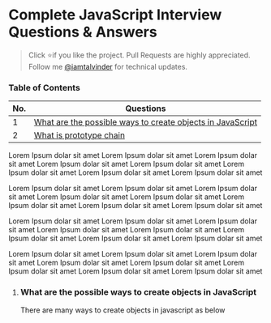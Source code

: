 # Complete JavaScript Interview Questions & Answers

> Click :star:if you like the project. Pull Requests are highly appreciated. Follow me [@iamtalvinder](https://www.linkedin.com/in/iamtalvinder/) for technical updates.

### Table of Contents

| No. | Questions |
|---- | ---------
|1  | [What are the possible ways to create objects in JavaScript](#what-are-the-possible-ways-to-create-objects-in-javascript) |
|2  | [What is prototype chain](#what-is-a-prototype-chain)|

Lorem Ipsum dolar sit amet
Lorem Ipsum dolar sit amet
Lorem Ipsum dolar sit amet
Lorem Ipsum dolar sit amet
Lorem Ipsum dolar sit amet
Lorem Ipsum dolar sit amet
Lorem Ipsum dolar sit amet
Lorem Ipsum dolar sit amet


Lorem Ipsum dolar sit amet
Lorem Ipsum dolar sit amet
Lorem Ipsum dolar sit amet
Lorem Ipsum dolar sit amet
Lorem Ipsum dolar sit amet
Lorem Ipsum dolar sit amet
Lorem Ipsum dolar sit amet
Lorem Ipsum dolar sit amet



Lorem Ipsum dolar sit amet
Lorem Ipsum dolar sit amet
Lorem Ipsum dolar sit amet
Lorem Ipsum dolar sit amet
Lorem Ipsum dolar sit amet
Lorem Ipsum dolar sit amet
Lorem Ipsum dolar sit amet
Lorem Ipsum dolar sit amet


Lorem Ipsum dolar sit amet
Lorem Ipsum dolar sit amet
Lorem Ipsum dolar sit amet
Lorem Ipsum dolar sit amet
Lorem Ipsum dolar sit amet
Lorem Ipsum dolar sit amet
Lorem Ipsum dolar sit amet
Lorem Ipsum dolar sit amet
1. ### What are the possible ways to create objects in JavaScript

   There are many ways to create objects in javascript as below
